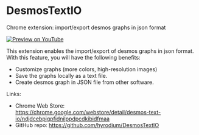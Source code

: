 # DesmosTextIO

Chrome extension: import/export desmos graphs in json format

[![Preview on YouTube](https://img.youtube.com/vi/RnQ7_H4XFGY/0.jpg)](https://www.youtube.com/watch?v=RnQ7_H4XFGY)

This extension enables the import/export of desmos graphs in json format. With this feature, you will have the following benefits:

* Customize graphs (more colors, high-resolution images)
* Save the graphs locally as a text file.
* Create desmos graph in JSON file from other software.

Links:

* Chrome Web Store: https://chrome.google.com/webstore/detail/desmos-text-io/ndjdcebpigpfidnilppdpcdkibidfmaa
* GitHub repo: https://github.com/hyrodium/DesmosTextIO
